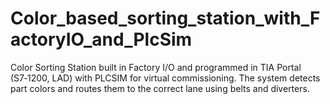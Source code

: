 # Color_based_sorting_station_with_FactoryIO_and_PlcSim
Color Sorting Station built in Factory I/O and programmed in TIA Portal (S7‑1200, LAD) with PLCSIM for virtual commissioning. The system detects part colors and routes them to the correct lane using belts and diverters.
